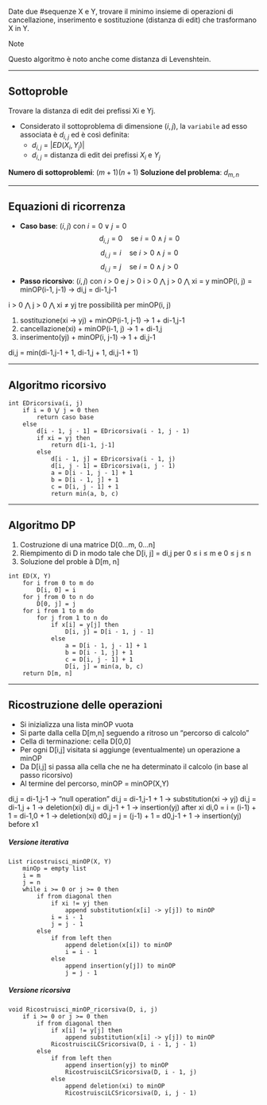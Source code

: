 Date due #sequenze X e Y, trovare il minimo insieme di operazioni di cancellazione, inserimento e sostituzione (distanza di edit) che trasformano X in Y.

>[!Note]
Questo algoritmo è noto anche come distanza di Levenshtein.
>

---

## Sottoproble

Trovare la distanza di edit dei prefissi Xi e Yj.

- Considerato il sottoproblema di dimensione $(i, j)$, la `variabile` ad esso associata è $d_{i,j}$ ed è così definita:
	- $d_{i,j}$ = $|ED(X_i, Y_j)|$
	- $d_{i,j}$ = distanza di edit dei prefissi $X_i$ e $Y_j$

**Numero di sottoproblemi**: $(m+1)(n+1)$
**Soluzione del problema**: $d_{m, n}$

---

## Equazioni di ricorrenza

- **Caso base**: $(i, j)$ con $i = 0 \lor j = 0$
$$ d_{i,j} = 0 \quad\text{se } i = 0 \land j = 0 $$
$$ d_{i,j} = i \quad\text{se } i > 0 \land j = 0 $$
$$ d_{i,j} = j \quad\text{se } i = 0 \land j > 0 $$
- **Passo ricorsivo**: $(i, j)$ con $i$ > 0 e $j$ > 0
i > 0 ⋀ j > 0 ⋀ xi = y
minOP(i, j) = minOP(i-1, j-1) -> di,j = di-1,j-1

i > 0 ⋀ j > 0 ⋀ xi ≠ yj
tre possibilità per minOP(i, j)
1. sostituzione(xi -> yj) + minOP(i-1, j-1) -> 1 + di-1,j-1
2. cancellazione(xi) + minOP(i-1, j) -> 1 + di-1,j
3. inserimento(yj) + minOP(i, j-1) -> 1 + di,j-1

di,j = min(di-1,j-1 + 1, di-1,j + 1, di,j-1 + 1)

---

## Algoritmo ricorsivo

``` Pseudocodice TI:"EDricorsiva" "FOLD"
int EDricorsiva(i, j)
	if i = 0 ⋁ j = 0 then
		return caso base
	else
		d[i - 1, j - 1] = EDricorsiva(i - 1, j - 1)
		if xi = yj then
			return d[i-1, j-1]
		else
			d[i - 1, j] = EDricorsiva(i - 1, j)
			d[i, j - 1] = EDricorsiva(i, j - 1)
			a = D[i - 1, j - 1] + 1 
			b = D[i - 1, j] + 1 
			c = D[i, j - 1] + 1
			return min(a, b, c)
```

---

## Algoritmo DP

1. Costruzione di una matrice D[0…m, 0…n]
2. Riempimento di D in modo tale che D[i, j] = di,j per 0 ≤ i ≤ m e 0 ≤ j ≤ n
3. Soluzione del proble à D[m, n]

``` Pseudocodice TI:"ED" "FOLD"
int ED(X, Y) 
	for i from 0 to m do 
		D[i, 0] = i 
	for j from 0 to n do
		D[0, j] = j 
	for i from 1 to m do
		for j from 1 to n do 
			if x[i] = y[j] then
				D[i, j] = D[i - 1, j - 1] 
			else 
				a = D[i - 1, j - 1] + 1
				b = D[i - 1, j] + 1
				c = D[i, j - 1] + 1
				D[i, j] = min(a, b, c) 
	return D[m, n]
```

---

## Ricostruzione delle operazioni

- Si inizializza una lista minOP vuota 
- Si parte dalla cella D[m,n] seguendo a ritroso un “percorso di calcolo” 
- Cella di terminazione: cella D[0,0] 
- Per ogni D[i,j] visitata si aggiunge (eventualmente) un operazione a minOP 
- Da D[i,j] si passa alla cella che ne ha determinato il calcolo (in base al passo ricorsivo) 
- Al termine del percorso, minOP = minOP(X,Y)

di,j = di-1,j-1 -> “null operation”
di,j = di-1,j-1 + 1 -> substitution(xi -> yj)
di,j = di-1,j + 1 -> deletion(xi)
di,j = di,j-1 + 1 -> insertion(yj) after xi
di,0 = i = (i-1) + 1 = di-1,0 + 1 -> deletion(xi)
d0,j = j = (j-1) + 1 = d0,j-1 + 1 -> insertion(yj) before x1

##### Versione iterativa

``` Pseudocodice TI:"ricostruisci_minOP" "FOLD"
List ricostruisci_minOP(X, Y) 
	minOp = empty list
	i = m
	j = n 
	while i >= 0 or j >= 0 then 
		if from diagonal then 
			if xi != yj then 
				append substitution(x[i] -> y[j]) to minOP 
			i = i - 1 
			j = j - 1 
		else 
			if from left then 
				append deletion(x[i]) to minOP 
				i = i - 1 
			else 
				append insertion(y[j]) to minOP 
				j = j - 1
```

##### Versione ricorsiva

``` Pseudocodice TI:"Ricostruisci_minOP_ricorsiva" "FOLD"
void Ricostruisci_minOP_ricorsiva(D, i, j)
	if i >= 0 or j >= 0 then 
		if from diagonal then 
			if x[i] != y[j] then 
				append substitution(x[i] -> y[j]) to minOP 
			RicostruisciLCSricorsiva(D, i - 1, j - 1) 
		else 
			if from left then 
				append insertion(yj) to minOP 
				RicostruisciLCSricorsiva(D, i - 1, j) 
			else 
				append deletion(xi) to minOP 
				RicostruisciLCSricorsiva(D, i, j - 1)
```